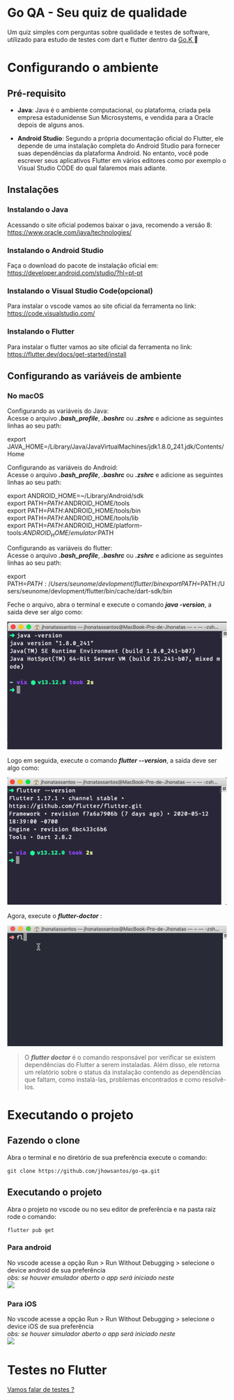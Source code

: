 # Go QA - Seu quiz de qualidade

Um quiz simples com perguntas sobre qualidade e testes de software,
utilizado para estudo de testes com dart e flutter dentro da [Go.K ](https://gok.digital/) :green_heart:

# Configurando o ambiente

## Pré-requisito

- **Java**: Java é o ambiente computacional, ou plataforma, criada pela empresa estadunidense Sun Microsystems, 
e vendida para a Oracle depois de alguns anos. 


- **Android Studio**: Segundo a própria documentação oficial do Flutter, 
ele depende de uma instalação completa do Android Studio para fornecer suas dependências 
da plataforma Android. No entanto, você pode escrever seus aplicativos 
Flutter em vários editores como por exemplo o Visual Studio CODE do qual falaremos mais adiante.

## Instalações

### **Instalando o Java**
Acessando o site oficial podemos baixar o java, recomendo a versão 8: 
https://www.oracle.com/java/technologies/


### **Instalando o Android Studio**

Faça o download do pacote de instalação oficial em: 
https://developer.android.com/studio/?hl=pt-pt


### **Instalando o Visual Studio Code(opcional)**

Para instalar o vscode vamos ao site oficial da ferramenta no link:
https://code.visualstudio.com/


### **Instalando o Flutter**

Para instalar o flutter vamos ao site oficial da ferramenta no link:
https://flutter.dev/docs/get-started/install


## **Configurando as variáveis de ambiente**

### **No macOS**

Configurando as variáveis do Java:  
Acesse o arquivo **_.bash_profile_**, **_.bashrc_** ou **_.zshrc_** e adicione as seguintes linhas ao seu path:

export JAVA_HOME=/Library/Java/JavaVirtualMachines/jdk1.8.0_241.jdk/Contents/Home


Configurando as variáveis do Android:  
Acesse o arquivo **_.bash_profile_**, **_.bashrc_** ou **_.zshrc_** e adicione as seguintes linhas ao seu path:

export ANDROID_HOME=~/Library/Android/sdk  
export PATH=$PATH:$ANDROID_HOME/tools  
export PATH=$PATH:$ANDROID_HOME/tools/bin  
export PATH=$PATH:$ANDROID_HOME/tools/lib  
export PATH=$PATH:$ANDROID_HOME/platform-tools:$ANDROID_HOME/emulator:$PATH


Configurando as variáveis do flutter:  
Acesse o arquivo **_.bash_profile_**, **_.bashrc_** ou **_.zshrc_** e adicione as seguintes linhas ao seu path:

export PATH=$PATH:/Users/seunome/devlopment/flutter/bin  
export PATH=$PATH:/Users/seunome/devlopment/flutter/bin/cache/dart-sdk/bin


Feche o arquivo, abra o terminal e execute o comando **_java -version_**, a saida deve ser algo como:  

![](imgs/java-version.png)  

Logo em seguida, execute o comando **_flutter --version_**, a saida deve ser algo como:

![](imgs/flutter-version.png)



Agora, execute o **_flutter-doctor_** :

![](imgs/gif-flutter-doctor.gif)

>O **_flutter doctor_** é o comando responsável por verificar se existem dependências do Flutter 
a serem instaladas. Além disso, ele retorna um relatório sobre o status da instalação 
contendo as dependências que faltam, como instalá-las, 
problemas encontrados e como resolvê-los.


# Executando o projeto

## Fazendo o clone  
Abra o terminal e no diretório de sua preferência execute o comando:  

```git
git clone https://github.com/jhowsantos/go-qa.git
````
  

## Executando o projeto  
Abra o projeto no vscode ou no seu editor de preferência e na pasta raiz rode o comando:  

```flutter
flutter pub get
````

### Para android
No vscode acesse a opção Run > Run Without Debugging > selecione o device android de sua preferência  
*obs: se houver emulador aberto o app será iniciado neste*  
![](imgs/exec-android.gif)
  

### Para iOS  
No vscode acesse a opção Run > Run Without Debugging > selecione o device iOS de sua preferência   
*obs: se houver simulador aberto o app será iniciado neste*    
![](imgs/exec-ios.gif)



# Testes no Flutter
[Vamos falar de testes ?](https://github.com/jhowsantos/go-qa/blob/master/TESTS.md)